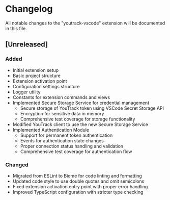 # Changelog

All notable changes to the "youtrack-vscode" extension will be documented in this file.

## [Unreleased]

### Added
- Initial extension setup
- Basic project structure
- Extension activation point
- Configuration settings structure
- Logger utility
- Constants for extension commands and views
- Implemented Secure Storage Service for credential management
  - Secure storage of YouTrack token using VSCode Secret Storage API
  - Encryption for sensitive data in memory
  - Comprehensive test coverage for storage functionality
- Modified YouTrack client to use the new Secure Storage Service
- Implemented Authentication Module
  - Support for permanent token authentication
  - Events for authentication state changes
  - Proper connection status handling and validation
  - Comprehensive test coverage for authentication flow

### Changed
- Migrated from ESLint to Biome for code linting and formatting
- Updated code style to use double quotes and omit semicolons
- Fixed extension activation entry point with proper error handling
- Improved TypeScript configuration with stricter type checking
